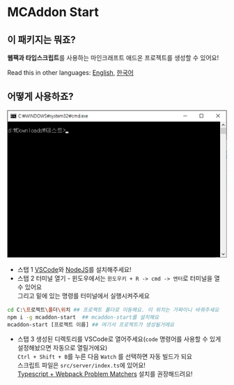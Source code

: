 # MCAddon Start
## 이 패키지는 뭐죠?
**웹팩과 타입스크립트**를 사용하는 마인크래프트 애드온 프로젝트를 생성할 수 있어요!
  
Read this in other languages: [English](README.md), [한국어](README.ko_KR.md)

## 어떻게 사용하죠?
![alt text](readme-image/render.gif)

* 스탭 1
[VSCode](https://code.visualstudio.com/)와 [NodeJS](https://nodejs.org/en/)를 설치해주세요!
* 스탭 2
터미널 열기 - 윈도우에서는 `윈도우키 + R -> cmd -> 엔터`로 터미널을 열 수 있어요  
그리고 밑에 있는 명령를 터미널에서 실행시켜주세요
```sh
cd C:\프로젝트\폴더\위치 ## 프로젝트 폴더로 이동해요. 이 위치는 가짜이니 바꿔주세요
npm i -g mcaddon-start  ## mcaddon-start를 설치해요
mcaddon-start [프로젝트 이름] ## 여기서 프로젝트가 생성될거에요
```
* 스탭 3
생성된 디렉토리를 VSCode로 열어주세요(`code` 명령어를 사용할 수 있게 설정해놨으면 자동으로 열릴거에요)  
`Ctrl + Shift + B`를 누른 다음 `Watch` 를 선택하면 자동 빌드가 되요  
스크립트 파일은 `src/server/index.ts`에 있어요!  
[Typescript + Webpack Problem Matchers](https://marketplace.visualstudio.com/items?itemName=eamodio.tsl-problem-matcher) 설치를 권장해드려요!
